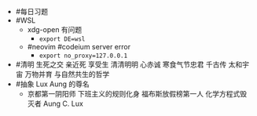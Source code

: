 - #每日习题
- #WSL
	- xdg-open 有问题
		- ```export DE=wsl```
	- #neovim #codeium server error
		- ```export no_proxy=127.0.0.1```
- #清明 生死之交 亲近死 享受生 清清明明 心赤诚
          寒食气节忠君 千古传 太和宇宙 万物并育 与自然共生的哲学
- #抽象 Lux Aung 的尊名
	- 京都第一阴阳师
	  下班主义的规则化身
	  福布斯放假榜第一人
	  化学方程式毁灭者
	  Aung C. Lux